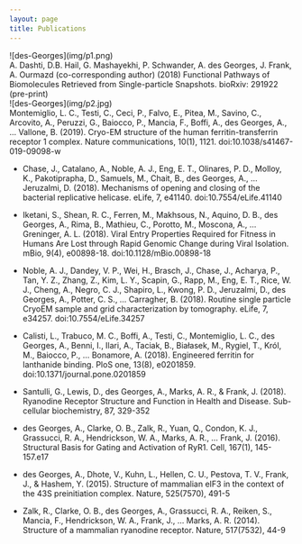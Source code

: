 ```yaml
---
layout: page
title: Publications
---
```


<div class="row">
  <div class="col-md-5" markdown="1">
  ![des-Georges](img/p1.png)<br>
  </div>
  <div class="col-md-7" markdown="1">
    A. Dashti, D.B. Hail, G. Mashayekhi, P. Schwander, A. des Georges, J. Frank, A. Ourmazd (co-corresponding author) (2018) Functional Pathways of Biomolecules Retrieved from Single-particle Snapshots. bioRxiv: 291922 (pre-print)
  </div>
</div>


<div class="row">
  <div class="col-md-5" markdown="1">
    ![des-Georges](img/p2.jpg)<br>
  </div>
  <div class="col-md-7" markdown="1">
    Montemiglio, L. C., Testi, C., Ceci, P., Falvo, E., Pitea, M., Savino, C., Arcovito, A., Peruzzi, G., Baiocco, P., Mancia, F., Boffi, A., des Georges, A., … Vallone, B. (2019). Cryo-EM structure of the human ferritin-transferrin receptor 1 complex. Nature communications, 10(1), 1121. doi:10.1038/s41467-019-09098-w
  </div>
</div>

<div class="row">
  <div class="col-md-5" markdown="1">
  </div>
  <div class="col-md-7" markdown="1">
  </div>
</div>

<div class="row">
  <div class="col-md-5" markdown="1">
  </div>
  <div class="col-md-7" markdown="1">
  </div>
</div>

<div class="row">
  <div class="col-md-5" markdown="1">
  </div>
  <div class="col-md-7" markdown="1">
  </div>
</div>

<div class="row">
  <div class="col-md-5" markdown="1">
  </div>
  <div class="col-md-7" markdown="1">
  </div>
</div>

<div class="row">
  <div class="col-md-5" markdown="1">
  </div>
  <div class="col-md-7" markdown="1">
  </div>
</div>

<div class="row">
  <div class="col-md-5" markdown="1">
  </div>
  <div class="col-md-7" markdown="1">
  </div>
</div>

<div class="row">
  <div class="col-md-5" markdown="1">
  </div>
  <div class="col-md-7" markdown="1">
  </div>
</div>

<div class="row">
  <div class="col-md-5" markdown="1">
  </div>
  <div class="col-md-7" markdown="1">
  </div>
</div>


- Chase, J., Catalano, A., Noble, A. J., Eng, E. T., Olinares, P. D., Molloy, K., Pakotiprapha, D., Samuels, M., Chait, B., des Georges, A., … Jeruzalmi, D. (2018). Mechanisms of opening and closing of the bacterial replicative helicase. eLife, 7, e41140. doi:10.7554/eLife.41140

- Iketani, S., Shean, R. C., Ferren, M., Makhsous, N., Aquino, D. B., des Georges, A., Rima, B., Mathieu, C., Porotto, M., Moscona, A., … Greninger, A. L. (2018). Viral Entry Properties Required for Fitness in Humans Are Lost through Rapid Genomic Change during Viral Isolation. mBio, 9(4), e00898-18. doi:10.1128/mBio.00898-18

- Noble, A. J., Dandey, V. P., Wei, H., Brasch, J., Chase, J., Acharya, P., Tan, Y. Z., Zhang, Z., Kim, L. Y., Scapin, G., Rapp, M., Eng, E. T., Rice, W. J., Cheng, A., Negro, C. J., Shapiro, L., Kwong, P. D., Jeruzalmi, D., des Georges, A., Potter, C. S., … Carragher, B. (2018). Routine single particle CryoEM sample and grid characterization by tomography. eLife, 7, e34257. doi:10.7554/eLife.34257

- Calisti, L., Trabuco, M. C., Boffi, A., Testi, C., Montemiglio, L. C., des Georges, A., Benni, I., Ilari, A., Taciak, B., Białasek, M., Rygiel, T., Król, M., Baiocco, P., … Bonamore, A. (2018). Engineered ferritin for lanthanide binding. PloS one, 13(8), e0201859. doi:10.1371/journal.pone.0201859

- Santulli, G., Lewis, D., des Georges, A., Marks, A. R., & Frank, J. (2018). Ryanodine Receptor Structure and Function in Health and Disease. Sub-cellular biochemistry, 87, 329-352

- des Georges, A., Clarke, O. B., Zalk, R., Yuan, Q., Condon, K. J., Grassucci, R. A., Hendrickson, W. A., Marks, A. R., … Frank, J. (2016). Structural Basis for Gating and Activation of RyR1. Cell, 167(1), 145-157.e17

- des Georges, A., Dhote, V., Kuhn, L., Hellen, C. U., Pestova, T. V., Frank, J., & Hashem, Y. (2015). Structure of mammalian eIF3 in the context of the 43S preinitiation complex. Nature, 525(7570), 491-5

- Zalk, R., Clarke, O. B., des Georges, A., Grassucci, R. A., Reiken, S., Mancia, F., Hendrickson, W. A., Frank, J., … Marks, A. R. (2014). Structure of a mammalian ryanodine receptor. Nature, 517(7532), 44-9
